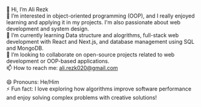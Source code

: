 👋 Hi, I’m Ali Rezk  
👀 I’m interested in object-oriented programming (OOP), and I really enjoyed learning and applying it in my projects. I'm also passionate about web development and system design.  
🌱 I’m currently learning Data structure and alogrithms, full-stack web development with React and Next.js, and database management using SQL and MongoDB.  
💞️ I’m looking to collaborate on open-source projects related to web development or OOP-based applications.  
📫 How to reach me: ali.rezk020@gmail.com

😄 Pronouns: He/Him  
⚡ Fun fact: I love exploring how algorithms improve software performance and enjoy solving complex problems with creative solutions!

<!---
arezk11/arezk11 is a ✨ special ✨ repository because its `README.md` (this file) appears on your GitHub profile.
You can click the Preview link to take a look at your changes.
--->
